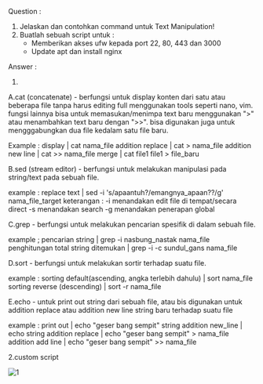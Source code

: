Question :
1. Jelaskan dan contohkan command untuk Text Manipulation!
2. Buatlah sebuah script untuk :
    - Memberikan akses ufw kepada port 22, 80, 443 dan 3000
    - Update apt dan install nginx

Answer :

1.
A.cat (concatenate) - berfungsi untuk display konten dari satu atau beberapa file 
tanpa harus editing full menggunakan tools seperti nano, vim. fungsi lainnya bisa 
untuk memasukan/menimpa text baru menggunakan ">" atau menambahkan text baru dengan ">>".
bisa digunakan juga untuk mengggabungkan dua file kedalam satu file baru.

Example :
	display |  cat nama_file
	addition replace | cat > nama_file
	addition new line |  cat >> nama_file
	merge | cat file1 file1 > file_baru

B.sed (stream editor) - berfungsi untuk melakukan manipulasi pada string/text pada 
sebuah file.

example :
	replace text | sed -i 's/apaantuh?/emangnya_apaan??/g' nama_file_target
keterangan :
	 -i menandakan edit file di tempat/secara direct
	 -s menandakan search
	 -g menandakan penerapan global

C.grep - berfungsi untuk melakukan pencarian spesifik di dalam sebuah file.

example ;
	pencarian string | grep -i nasbung_nastak nama_file
	penghitungan total string ditemukan | grep -i -c sundul_gans nama_file

D.sort - berfungsi untuk melakukan sortir terhadap suatu file.

example : 
	sorting default(ascending, angka terlebih dahulu) | sort nama_file
	sorting reverse (descending) | sort -r nama_file

E.echo - untuk print out string dari sebuah file, atau bis digunakan untuk addition 
replace atau addition new line string baru terhadap suatu file

example : 
	print out | echo "geser bang sempit" string addition new_line | echo string 
	addition replace | echo "geser bang sempit" > nama_file
	addition add line | echo "geser bang sempit" >> nama_file

2.custom script

![1](https://user-images.githubusercontent.com/91004163/227273943-4e1ff9f0-99ab-439d-88a0-5bc8525e121c.png)
